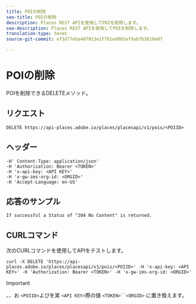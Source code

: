 ```yaml
---
title: POIの削除
seo-title: POIの削除
description: Places REST APIを使用してPOIを削除します。
seo-description: Places REST APIを使用してPOIを削除します。
translation-type: tm+mt
source-git-commit: ef3d77eba407013e1f701ed001ef9ab7b3818e07

---
```



# POIの削除

POIを削除できるDELETEメソッド。

## リクエスト

```text
DELETE https://api-places.adobe.io/places/placesapi/v1/pois/<POIID>
```

## ヘッダー

```text
-H' Content-Type: application/json'  
-H 'Authorization: Bearer <TOKEN>'  
-H 'x-api-key: <API KEY>'  
-H 'x-gw-ims-org-id: <ORGID>'  
-H 'Accept-Language: en-US'
```

## 応答のサンプル

```text
If successful a Status of "204 No Content" is returned.
```

## CURLコマンド

次のCURLコマンドを使用してAPIをテストします。

```text
curl -X DELETE 'https://api-places.adobe.io/places/placesapi/v1/pois/<POIID>' -H 'x-api-key: <API KEY>' -H 'Authorization: Bearer <TOKEN>' -H 'x-gw-ims-org-id: <ORGID>'
```

>[!IMPORTANT]
>
>、、お `<POIID>`よびを実 `<API KEY>`際の値 `<TOKEN>``<ORGID>` に置き換えます。

